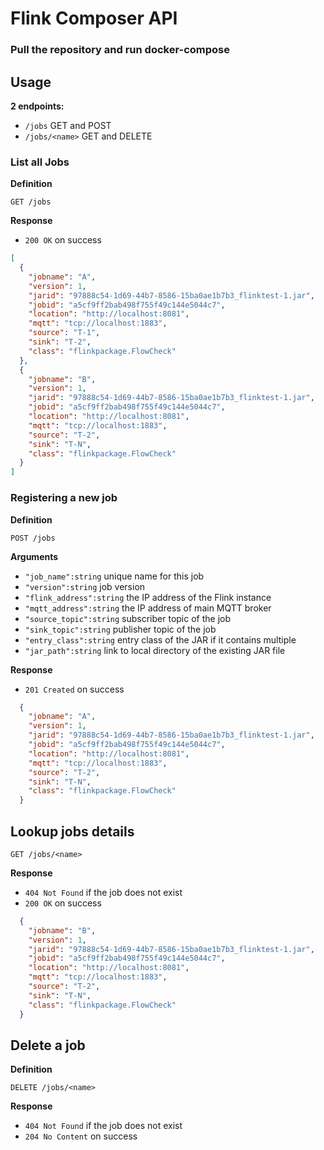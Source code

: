 # Flink Composer API

### Pull the repository and run docker-compose

## Usage

**2 endpoints:**

- `/jobs` GET and POST
- `/jobs/<name>` GET and DELETE 

### List all Jobs

**Definition**

`GET /jobs`

**Response**

- `200 OK` on success

```json
[
  {
    "jobname": "A",
    "version": 1,
    "jarid": "97888c54-1d69-44b7-8586-15ba0ae1b7b3_flinktest-1.jar",
    "jobid": "a5cf9ff2bab498f755f49c144e5044c7",
    "location": "http://localhost:8081",
    "mqtt": "tcp://localhost:1883",
    "source": "T-1",
    "sink": "T-2",
    "class": "flinkpackage.FlowCheck"
  },
  {
    "jobname": "B",
    "version": 1,
    "jarid": "97888c54-1d69-44b7-8586-15ba0ae1b7b3_flinktest-1.jar",
    "jobid": "a5cf9ff2bab498f755f49c144e5044c7",
    "location": "http://localhost:8081",
    "mqtt": "tcp://localhost:1883",
    "source": "T-2",
    "sink": "T-N",
    "class": "flinkpackage.FlowCheck"
  }
]
```

### Registering a new job

**Definition**

`POST /jobs`

**Arguments**

- `"job_name":string` unique name for this job
- `"version":string` job version
- `"flink_address":string` the IP address of the Flink instance
- `"mqtt_address":string` the IP address of main MQTT broker
- `"source_topic":string` subscriber topic of the job
- `"sink_topic":string` publisher topic of the job
- `"entry_class":string` entry class of the JAR if it contains multiple
- `"jar_path":string` link to local directory of the existing JAR file

**Response**

- `201 Created` on success

```json
  {
    "jobname": "A",
    "version": 1,
    "jarid": "97888c54-1d69-44b7-8586-15ba0ae1b7b3_flinktest-1.jar",
    "jobid": "a5cf9ff2bab498f755f49c144e5044c7",
    "location": "http://localhost:8081",
    "mqtt": "tcp://localhost:1883",
    "source": "T-2",
    "sink": "T-N",
    "class": "flinkpackage.FlowCheck"
  }
```

## Lookup jobs details

`GET /jobs/<name>`

**Response**

- `404 Not Found` if the job does not exist
- `200 OK` on success

```json
  {
    "jobname": "B",
    "version": 1,
    "jarid": "97888c54-1d69-44b7-8586-15ba0ae1b7b3_flinktest-1.jar",
    "jobid": "a5cf9ff2bab498f755f49c144e5044c7",
    "location": "http://localhost:8081",
    "mqtt": "tcp://localhost:1883",
    "source": "T-2",
    "sink": "T-N",
    "class": "flinkpackage.FlowCheck"
  }
```

## Delete a job

**Definition**

`DELETE /jobs/<name>`

**Response**

- `404 Not Found` if the job does not exist
- `204 No Content` on success